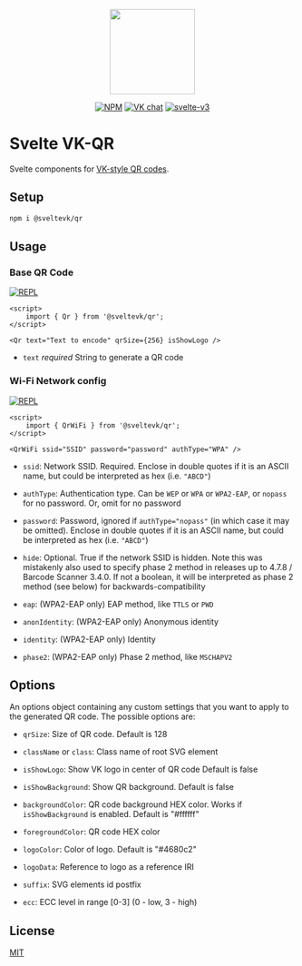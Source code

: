 <div align="center">

[<img width="150" height="150" src="https://user-images.githubusercontent.com/14944123/145690220-40728a82-55fa-47ba-b3a9-1eb33228d030.png">](https://github.com/sveltevk/qr)

[![NPM][npm]][npm-url]
[![VK chat][chat]][chat-url]
[![svelte-v3][svelte]][svelte-url]

</div>

# Svelte VK-QR

Svelte components for [VK-style QR codes](https://github.com/VKCOM/vk-qr).

## Setup

```sh
npm i @sveltevk/qr
```

## Usage

### Base QR Code

[![REPL][repl]](https://svelte.dev/repl/c9c47222228d42dba7847c0e2ea036ec)

```svelte
<script>
    import { Qr } from '@sveltevk/qr';
</script>

<Qr text="Text to encode" qrSize={256} isShowLogo />
```

- `text` _required_
  String to generate a QR code

### Wi-Fi Network config

[![REPL][repl]](https://svelte.dev/repl/531687b55e14497fbd88bfb151d40769)

```svelte
<script>
    import { QrWiFi } from '@sveltevk/qr';
</script>

<QrWiFi ssid="SSID" password="password" authType="WPA" />
```

- `ssid`: Network SSID. Required. Enclose in double quotes if it is an ASCII
  name, but could be interpreted as hex (i.e. `"ABCD"`)

- `authType`: Authentication type. Can be `WEP` or `WPA` or `WPA2-EAP`, or
  `nopass` for no password. Or, omit for no password

- `password`: Password, ignored if `authType="nopass"` (in which case it may be
  omitted). Enclose in double quotes if it is an ASCII name, but could be
  interpreted as hex (i.e. `"ABCD"`)

- `hide`: Optional. True if the network SSID is hidden. Note this was
  mistakenly also used to specify phase 2 method in releases up to 4.7.8 /
  Barcode Scanner 3.4.0. If not a boolean, it will be interpreted as phase 2
  method (see below) for backwards-compatibility

- `eap`: (WPA2-EAP only) EAP method, like `TTLS` or `PWD`

- `anonIdentity`: (WPA2-EAP only) Anonymous identity

- `identity`: (WPA2-EAP only) Identity

- `phase2`: (WPA2-EAP only) Phase 2 method, like `MSCHAPV2`

## Options

An options object containing any custom settings that you want to apply to the
generated QR code. The possible options are:

- `qrSize`: Size of QR code.
  Default is 128

- `className` or `class`: Class name of root SVG element

- `isShowLogo`: Show VK logo in center of QR code
  Default is false

- `isShowBackground`: Show QR background. Default is false

- `backgroundColor`: QR code background HEX color. Works if `isShowBackground`
  is enabled. Default is "#ffffff"

- `foregroundColor`: QR code HEX color

- `logoColor`: Color of logo. Default is "#4680c2"

- `logoData`: Reference to logo as a reference IRI

- `suffix`: SVG elements id postfix

- `ecc`: ECC level in range [0-3] (0 - low, 3 - high)

## License

[MIT](LICENSE)

[npm]: https://img.shields.io/npm/v/@sveltevk/qr.svg?color=blue
[npm-url]: https://npmjs.com/package/@sveltevk/qr
[build]: https://travis-ci.com/sveltevk/qr.svg?branch=master
[build-badge]: https://travis-ci.com/sveltevk/qr
[chat]: https://img.shields.io/badge/VK%20chat-%234a76a8.svg?logo=VK&logoColor=white
[chat-url]: https://vk.me/join/AJQ1d3IXhxgxghIc5PFNiLCd
[repl]: https://img.shields.io/badge/svelte-REPL-red?logoColor=white&style=flat-square
[svelte]: https://img.shields.io/badge/svelte-v3-blueviolet.svg
[svelte-url]: https://svelte.dev
